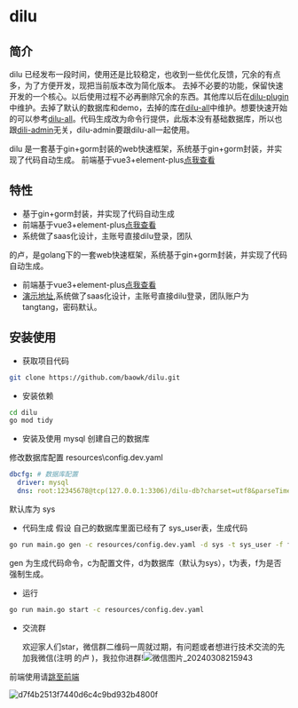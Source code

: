 # dilu 

## 简介
dilu 已经发布一段时间，使用还是比较稳定，也收到一些优化反馈，冗余的有点多，为了方便开发，现把当前版本改为简化版本。
去掉不必要的功能，保留快速开发的一个核心。以后使用过程不必再删除冗余的东西。其他库以后在[dilu-plugin](https://github.com/baowk/dilu-plugin)中维护。去掉了默认的数据库和demo，去掉的库在[dilu-all](https://github.com/baowk/dilu-all)中维护。想要快速开始的可以参考[dilu-all](https://github.com/baowk/dilu-all)。代码生成改为命令行提供，此版本没有基础数据库，所以也跟[dili-admin](https://github.com/baowk/dilu-admin)无关，dilu-admin要跟dilu-all一起使用。

dilu 是一套基于gin+gorm封装的web快速框架，系统基于gin+gorm封装，并实现了代码自动生成。
前端基于vue3+element-plus[点我查看](https://github.com/baowk/dilu-admin)

## 特性
- 基于gin+gorm封装，并实现了代码自动生成
- 前端基于vue3+element-plus[点我查看](https://github.com/baowk/dilu-admin)
- 系统做了saas化设计，主账号直接dilu登录，团队

的卢，是golang下的一套web快速框架，系统基于gin+gorm封装，并实现了代码自动生成。
- 前端基于vue3+element-plus[点我查看](https://github.com/baowk/dilu-admin)
- [演示地址](http://dilu.youwan.art),系统做了saas化设计，主账号直接dilu登录，团队账户为tangtang，密码默认。

## 安装使用

- 获取项目代码
```bash
git clone https://github.com/baowk/dilu.git
```

- 安装依赖
```bash
cd dilu
go mod tidy
```

- 安装及使用
mysql 创建自己的数据库

修改数据库配置
resources\config.dev.yaml
```yaml
dbcfg: # 数据库配置
  driver: mysql  
  dns: root:12345678@tcp(127.0.0.1:3306)/dilu-db?charset=utf8&parseTime=True&loc=Local&timeout=1000ms  # 数据库连接字符串
```
默认库为 sys

- 代码生成
假设 自己的数据库里面已经有了 sys_user表，生成代码
```bash
go run main.go gen -c resources/config.dev.yaml -d sys -t sys_user -f false
```
gen 为生成代码命令，c为配置文件，d为数据库（默认为sys），t为表，f为是否强制生成。

- 运行
```bash
go run main.go start -c resources/config.dev.yaml
```

- 交流群

    欢迎家人们star，微信群二维码一周就过期，有问题或者想进行技术交流的先加我微信(注明 的卢 )，我拉你进群!![微信图片_20240308215943](https://github.com/baowk/dilu/assets/142554979/29a6863c-4bdc-4963-99c2-0c400e132f6f)

前端使用请[跳至前端](https://github.com/baowk/dilu-admin)

![d7f4b2513f7440d6c4c9bd932b4800f](https://github.com/baowk/dilu/assets/142554979/ee341fb7-f98e-4f18-9658-f89b4f7d466f)


